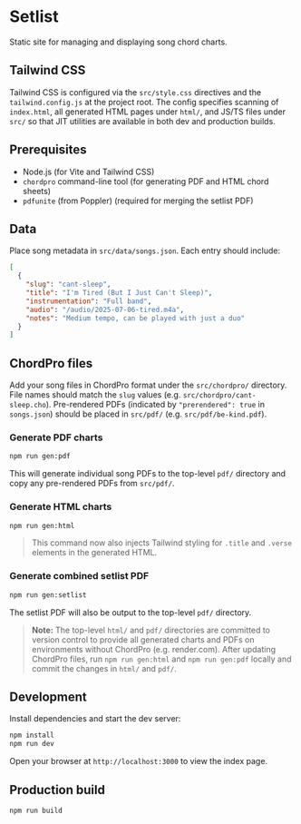 # Setlist

Static site for managing and displaying song chord charts.

## Tailwind CSS

Tailwind CSS is configured via the `src/style.css` directives and the `tailwind.config.js` at the project root. The config specifies scanning of `index.html`, all generated HTML pages under `html/`, and JS/TS files under `src/` so that JIT utilities are available in both dev and production builds.

## Prerequisites

- Node.js (for Vite and Tailwind CSS)
- `chordpro` command-line tool (for generating PDF and HTML chord sheets)
- `pdfunite` (from Poppler) (required for merging the setlist PDF)

## Data

Place song metadata in `src/data/songs.json`. Each entry should include:

```json
[
  {
    "slug": "cant-sleep",
    "title": "I'm Tired (But I Just Can't Sleep)",
    "instrumentation": "Full band",
    "audio": "/audio/2025-07-06-tired.m4a",
    "notes": "Medium tempo, can be played with just a duo"
  }
]
```

## ChordPro files

Add your song files in ChordPro format under the `src/chordpro/` directory. File names should match the `slug` values (e.g. `src/chordpro/cant-sleep.cho`).
Pre-rendered PDFs (indicated by `"prerendered": true` in `songs.json`) should be placed in `src/pdf/` (e.g. `src/pdf/be-kind.pdf`).

### Generate PDF charts

```bash
npm run gen:pdf
```

This will generate individual song PDFs to the top-level `pdf/` directory and copy any pre-rendered PDFs from `src/pdf/`.

### Generate HTML charts

```bash
npm run gen:html
```

> This command now also injects Tailwind styling for `.title` and `.verse` elements in the generated HTML.

### Generate combined setlist PDF

```bash
npm run gen:setlist
```

The setlist PDF will also be output to the top-level `pdf/` directory.

> **Note:** The top-level `html/` and `pdf/` directories are committed to version control to provide all generated charts and PDFs on environments without ChordPro (e.g. render.com). After updating ChordPro files, run `npm run gen:html` and `npm run gen:pdf` locally and commit the changes in `html/` and `pdf/`.

## Development

Install dependencies and start the dev server:

```bash
npm install
npm run dev
```

Open your browser at `http://localhost:3000` to view the index page.

## Production build

```bash
npm run build
```